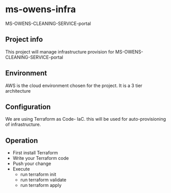 # ms-owens-infra
MS-OWENS-CLEANING-SERVICE-portal

## Project info
This project will manage infrastructure provision for MS-OWENS-CLEANING-SERVICE-portal

## Environment
AWS is the cloud environment chosen for the project. It is a 3 tier architecture

## Configuration
We are using Terraform as Code- IaC. this will be used for auto-provisioning of infrastructure.

## Operation
- First install Terraform
- Write your Terraform code
- Push your change
- Execute
  - run terraform init
  - run terraform validate
  - run terraform apply